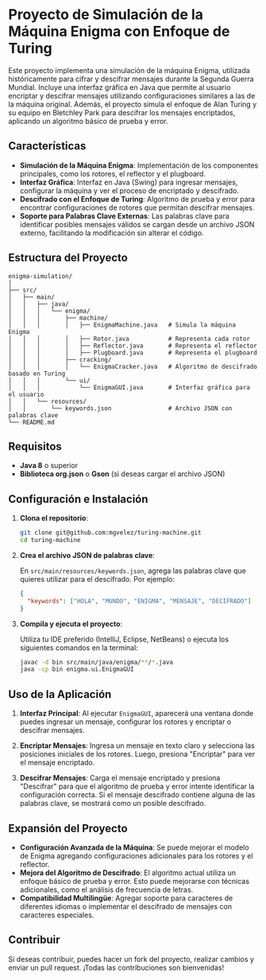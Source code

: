 # Proyecto de Simulación de la Máquina Enigma con Enfoque de Turing

Este proyecto implementa una simulación de la máquina Enigma, utilizada históricamente para cifrar y descifrar mensajes durante la Segunda Guerra Mundial. Incluye una interfaz gráfica en Java que permite al usuario encriptar y descifrar mensajes utilizando configuraciones similares a las de la máquina original. Además, el proyecto simula el enfoque de Alan Turing y su equipo en Bletchley Park para descifrar los mensajes encriptados, aplicando un algoritmo básico de prueba y error.

## Características

- **Simulación de la Máquina Enigma**: Implementación de los componentes principales, como los rotores, el reflector y el plugboard.
- **Interfaz Gráfica**: Interfaz en Java (Swing) para ingresar mensajes, configurar la máquina y ver el proceso de encriptado y descifrado.
- **Descifrado con el Enfoque de Turing**: Algoritmo de prueba y error para encontrar configuraciones de rotores que permitan descifrar mensajes.
- **Soporte para Palabras Clave Externas**: Las palabras clave para identificar posibles mensajes válidos se cargan desde un archivo JSON externo, facilitando la modificación sin alterar el código.

## Estructura del Proyecto

```plaintext
enigma-simulation/
│
├── src/
│   ├── main/
│   │   ├── java/
│   │   │   └── enigma/
│   │   │       ├── machine/
│   │   │       │   ├── EnigmaMachine.java   # Simula la máquina Enigma
│   │   │       │   ├── Rotor.java           # Representa cada rotor
│   │   │       │   ├── Reflector.java       # Representa el reflector
│   │   │       │   ├── Plugboard.java       # Representa el plugboard
│   │   │       ├── cracking/
│   │   │       │   └── EnigmaCracker.java   # Algoritmo de descifrado basado en Turing
│   │   │       └── ui/
│   │   │           └── EnigmaGUI.java       # Interfaz gráfica para el usuario
│   │   └── resources/
│   │       └── keywords.json                # Archivo JSON con palabras clave
└── README.md
```

## Requisitos

- **Java 8** o superior
- **Biblioteca org.json** o **Gson** (si deseas cargar el archivo JSON)

## Configuración e Instalación

1. **Clona el repositorio**:

   ```bash
   git clone git@github.com:mgvelez/turing-machine.git
   cd turing-machine
   ```
2. **Crea el archivo JSON de palabras clave**:

   En `src/main/resources/keywords.json`, agrega las palabras clave que quieres utilizar para el descifrado. Por ejemplo:

   ```json
   {
     "keywords": ["HOLA", "MUNDO", "ENIGMA", "MENSAJE", "DECIFRADO"]
   }
   ```
3. **Compila y ejecuta el proyecto**:

   Utiliza tu IDE preferido (IntelliJ, Eclipse, NetBeans) o ejecuta los siguientes comandos en la terminal:

   ```bash
   javac -d bin src/main/java/enigma/**/*.java
   java -cp bin enigma.ui.EnigmaGUI
   ```

## Uso de la Aplicación

1. **Interfaz Principal**: Al ejecutar `EnigmaGUI`, aparecerá una ventana donde puedes ingresar un mensaje, configurar los rotores y encriptar o descifrar mensajes.

2. **Encriptar Mensajes**: Ingresa un mensaje en texto claro y selecciona las posiciones iniciales de los rotores. Luego, presiona "Encriptar" para ver el mensaje encriptado.

3. **Descifrar Mensajes**: Carga el mensaje encriptado y presiona "Descifrar" para que el algoritmo de prueba y error intente identificar la configuración correcta. Si el mensaje descifrado contiene alguna de las palabras clave, se mostrará como un posible descifrado.


## Expansión del Proyecto

- **Configuración Avanzada de la Máquina**: Se puede mejorar el modelo de Enigma agregando configuraciones adicionales para los rotores y el reflector.
- **Mejora del Algoritmo de Descifrado**: El algoritmo actual utiliza un enfoque básico de prueba y error. Esto puede mejorarse con técnicas adicionales, como el análisis de frecuencia de letras.
- **Compatibilidad Multilingüe**: Agregar soporte para caracteres de diferentes idiomas o implementar el descifrado de mensajes con caracteres especiales.

## Contribuir

Si deseas contribuir, puedes hacer un fork del proyecto, realizar cambios y enviar un pull request. ¡Todas las contribuciones son bienvenidas!



